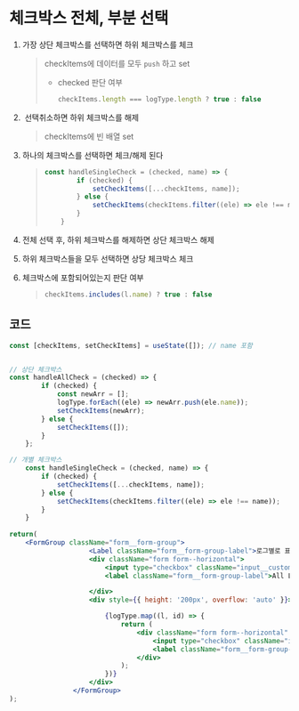 # 체크박스 전체, 부분 선택

1. 가장 상단 체크박스를 선택하면 하위 체크박스를 체크

   > checkItems에 데이터를 모두 `push` 하고 set
   >
   > - checked 판단 여부
   >
   >   ~~~js
   >   checkItems.length === logType.length ? true : false
   >   ~~~

2. ​                                     선택취소하면 하위 체크박스를 해제

   > checkItems에 빈 배열 set

3. 하나의 체크박스를 선택하면 체크/해제 된다

   > ~~~js
   > const handleSingleCheck = (checked, name) => {
   >         if (checked) {
   >             setCheckItems([...checkItems, name]);
   >         } else {
   >             setCheckItems(checkItems.filter((ele) => ele !== name));
   >         }
   >     }
   > ~~~

4. 전체 선택 후, 하위 체크박스를 해제하면 상단 체크박스 해제

4. 하위 체크박스들을 모두 선택하면 상당 체크박스 체크

5. 체크박스에 포함되어있는지 판단 여부

   > ~~~js
   > checkItems.includes(l.name) ? true : false
   > ~~~



## 코드

~~~jsx
const [checkItems, setCheckItems] = useState([]); // name 포함


// 상단 체크박스
const handleAllCheck = (checked) => {
        if (checked) {
            const newArr = [];
            logType.forEach((ele) => newArr.push(ele.name));
            setCheckItems(newArr);
        } else {
            setCheckItems([]);
        }
    };

// 개별 체크박스
    const handleSingleCheck = (checked, name) => {
        if (checked) {
            setCheckItems([...checkItems, name]);
        } else {
            setCheckItems(checkItems.filter((ele) => ele !== name));
        }
    }
    
return(
    <FormGroup className="form__form-group">
                    <Label className="form__form-group-label">로그별로 표시</Label>
                    <div className="form form--horizontal">
                        <input type="checkbox" className="input__custom-size" checked={checkItems.length === logType.length ? true : false} onChange={(e) => handleAllCheck(e.target.checked)} />
                        <label className="form__form-group-label">All Log Categories</label>

                    </div>
                    <div style={{ height: '200px', overflow: 'auto' }}>

                        {logType.map((l, id) => {
                            return (
                                <div className="form form--horizontal" key={id} style={{ marginLeft: '10px' }}>
                                    <input type="checkbox" className="input__custom-size" checked={checkItems.includes(l.name) ? true : false} onChange={(e) => handleSingleCheck(e.target.checked, l.name)} />
                                    <label className="form__form-group-label">{l.name}</label>
                                </div>
                            );
                        })}
                    </div>
                </FormGroup>
);
~~~

